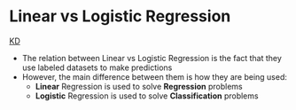 # Linear vs Logistic Regression
[KD](https://www.kdnuggets.com/2022/03/linear-logistic-regression-succinct-explanation.html#:~:text=Linear%20Regression%20and%20Logistic%20Regression,used%20to%20solve%20Classification%20problems.)
- The relation between Linear vs Logistic Regression is the fact that they use labeled datasets to make predictions
- However, the main difference between them is how they are being used:
  - **Linear** Regression is used to solve **Regression** problems
  - **Logistic** Regression is used to solve **Classification** problems

